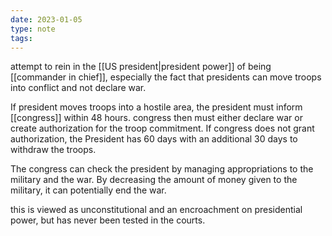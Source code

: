 ```yaml
---
date: 2023-01-05
type: note
tags:
---
```


attempt to rein in the [[US president|president power]] of being [[commander in chief]], especially the fact that presidents can move troops into conflict and not declare war.

If president moves troops into a hostile area, the president must inform [[congress]] within 48 hours. congress then must either declare war or create authorization for the troop commitment. If congress does not grant authorization, the President has 60 days with an additional 30 days to withdraw the troops.

The congress can check the president by managing appropriations to the military and the war. By decreasing the amount of money given to the military, it can potentially end the war.

this is viewed as unconstitutional and an encroachment on presidential power, but has never been tested in the courts.
